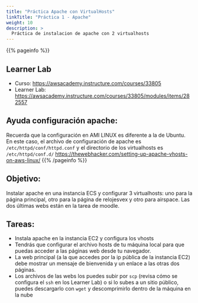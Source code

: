 ```yaml
---
title: "Práctica Apache con VirtualHosts"
linkTitle: "Práctica 1 - Apache"
weight: 10
description: >
  Práctica de instalacion de apache con 2 virtualhosts
---
```


{{% pageinfo %}}
## Learner Lab
* Curso: https://awsacademy.instructure.com/courses/33805
* Learner Lab: https://awsacademy.instructure.com/courses/33805/modules/items/282557

## Ayuda configuración apache:
Recuerda que la configuración en AMI LINUX es diferente a la de Ubuntu. En este caso, el archivo de configuración de apache es `/etc/httpd/conf/httpd.conf` y el directorio de los virtualhosts es `/etc/httpd/conf.d/` https://thewebhacker.com/setting-up-apache-vhosts-on-aws-linux/
{{% /pageinfo %}}

## Objetivo:
Instalar apache en una instancia ECS y configurar 3 virtualhosts: uno para la página principal, otro para la página de relojesvex y otro para airspace. Las dos últimas webs están en la tarea de moodle. 

## Tareas:
* Instala apache en la instancia EC2 y configura los vhosts
* Tendrás que configurar el archivo hosts de tu máquina local para que puedas acceder a las páginas web desde tu navegador.
* La web principal (a la que accedes por la ip pública de la instancia EC2) debe mostrar un mensaje de bienvenida y un enlace a las otras dos páginas.
* Los archivos de las webs los puedes subir por `scp` (revisa cómo se configura el `ssh` en los Learner Lab) o si lo subes a un sitio público, puedes descargarlo con `wget` y descomprimirlo dentro de la máquina en la nube






